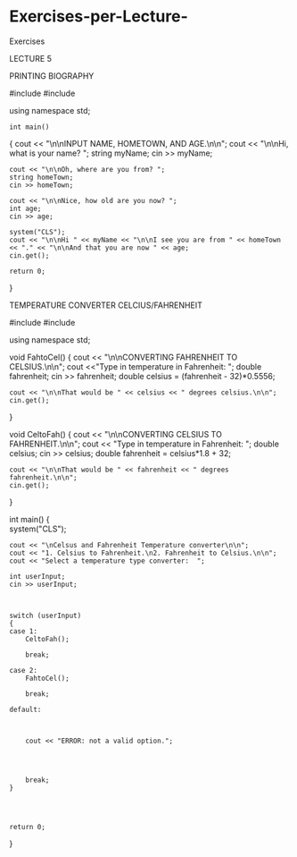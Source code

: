 # Exercises-per-Lecture-
Exercises  



LECTURE 5 

PRINTING BIOGRAPHY

#include <iostream>
#include <string>

using namespace std;

	int main()
{
    cout << "\n\nINPUT NAME, HOMETOWN, AND AGE.\n\n";
    cout << "\n\nHi, what is your name? ";
    string myName;
    cin >> myName;

    cout << "\n\nOh, where are you from? ";
    string homeTown;
    cin >> homeTown;

    cout << "\n\nNice, how old are you now? ";
    int age;
    cin >> age;
    
    system("CLS");
    cout << "\n\nHi " << myName << "\n\nI see you are from " << homeTown << "." << "\n\nAnd that you are now " << age;
    cin.get();
  
	return 0;


}
  
  
 TEMPERATURE CONVERTER CELCIUS/FAHRENHEIT
  
  #include <iostream>
#include <string>

using namespace std;

void FahtoCel()
{
    cout << "\n\nCONVERTING FAHRENHEIT TO CELSIUS.\n\n";
    cout <<"Type in temperature in Fahrenheit: ";
    double fahrenheit;
    cin >> fahrenheit;
    double celsius = (fahrenheit - 32)*0.5556;
     
    cout << "\n\nThat would be " << celsius << " degrees celsius.\n\n";
    cin.get();

}

void CeltoFah()
{
    cout << "\n\nCONVERTING CELSIUS TO FAHRENHEIT.\n\n";
    cout << "Type in temperature in Fahrenheit: ";
    double celsius;
    cin >> celsius;
    double fahrenheit = celsius*1.8 + 32;
     
    cout << "\n\nThat would be " << fahrenheit << " degrees fahrenheit.\n\n";
    cin.get();

}


int main()
{     
    system("CLS");

    cout << "\nCelsus and Fahrenheit Temperature converter\n\n";
    cout << "1. Celsius to Fahrenheit.\n2. Fahrenheit to Celsius.\n\n";
    cout << "Select a temperature type converter:  ";

    int userInput;
    cin >> userInput;

  

    switch (userInput)
    {
    case 1:
        CeltoFah();

        break;

    case 2:
        FahtoCel();

        break;
    
    default:

        
        
        cout << "ERROR: not a valid option.";
        
        
        
        
        break;
    }




    return 0; 
}



 

  
